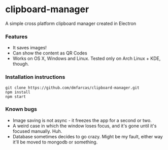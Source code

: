 # clipboard-manager
A simple cross platform clipboard manager created in Electron

### Features
* It saves images!
* Can show the content as QR Codes
* Works on OS X, Windows and Linux. Tested only on Arch Linux + KDE, though.

### Installation instructions
```
git clone https://github.com/dmfarcas/clipboard-manager.git 
npm install
npm start
```


### Known bugs
* Image saving is not async - it freezes the app for a second or two.
* A weird case in which the window loses focus, and it's gone until it's focused manually. Huh.
* Database sometimes decides to go crazy. Might be my fault, either way it'll be moved to mongodb or something.

